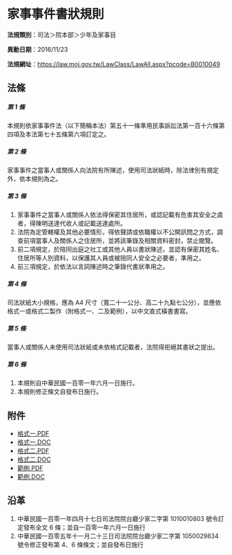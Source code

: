 # 家事事件書狀規則




**法規類別**：司法＞院本部＞少年及家事目

**異動日期**：2016/11/23  

**法規網址**：https://law.moj.gov.tw/LawClass/LawAll.aspx?pcode=B0010049



## 法條
##### 第 1 條
本規則依家事事件法（以下簡稱本法）第五十一條準用民事訴訟法第一百十六條第四項及本法第七十五條第六項訂定之。

##### 第 2 條
家事事件之當事人或關係人向法院有所陳述，使用司法狀紙時，除法律別有規定外，依本規則為之。

##### 第 3 條
1. 家事事件之當事人或關係人依法得保密其住居所，或認記載有危害其安全之虞者，得陳明送達代收人或記載送達處所。
1. 法院為定管轄權及其他必要情形，得依聲請或依職權以不公開訊問之方式，調查前項當事人及關係人之住居所，並將該筆錄及相關資料密封，禁止閱覽。
1. 前二項規定，於陪同出庭之社工或其他人員以書狀陳述，並認有保密其姓名、住居所等人別資料，以保護其人員或被陪同人安全之必要者，準用之。
1. 前三項規定，於依法以言詞陳述時之筆錄代書狀準用之。

##### 第 4 條
司法狀紙大小規格，應為 A4 尺寸（寬二十一公分、高二十九點七公分），並應依格式一或格式二製作（附格式一、二及範例），以中文直式橫書書寫。

##### 第 5 條
當事人或關係人未使用司法狀紙或未依格式記載者，法院得拒絕其書狀之提出。

##### 第 6 條
1. 本規則自中華民國一百零一年六月一日施行。
1. 本規則修正條文自發布日施行。
## 附件
* [格式一.PDF](https://law.moj.gov.tw/LawClass/LawGetFile.ashx?FileId=0000235319)
* [格式一.DOC](https://law.moj.gov.tw/LawClass/LawGetFile.ashx?FileId=0000110067)
* [格式二.PDF](https://law.moj.gov.tw/LawClass/LawGetFile.ashx?FileId=0000235320)
* [格式二.DOC](https://law.moj.gov.tw/LawClass/LawGetFile.ashx?FileId=0000110068)
* [範例.PDF](https://law.moj.gov.tw/LawClass/LawGetFile.ashx?FileId=0000235321)
* [範例.DOC](https://law.moj.gov.tw/LawClass/LawGetFile.ashx?FileId=0000110069)
## 沿革
1. 中華民國一百零一年四月十七日司法院院台廳少家二字第 1010010803 號令訂定發布全文 6  條；並自一百零一年六月一日施行
1. 中華民國一百零五年十一月二十三日司法院院台廳少家二字第 1050029834 號令修正發布第 4、6 條條文；並自發布日施行
